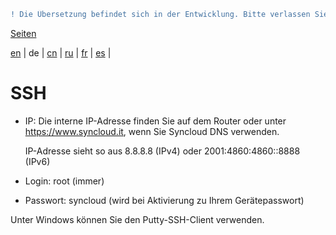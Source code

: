 ```diff
! Die Übersetzung befindet sich in der Entwicklung. Bitte verlassen Sie sich auf die englische Originalversion.
```

[Seiten](https://github.com/syncloud/docs/blob/master/de/index.md#seiten)

[en](https://github.com/syncloud/platform/wiki/SSH) | 
de | 
[cn](https://github.com/syncloud/docs/blob/master/cn/content/SSH.md) | 
[ru](https://github.com/syncloud/docs/blob/master/ru/content/SSH.md) | 
[fr](https://github.com/syncloud/docs/blob/master/fr/content/SSH.md) | 
[es](https://github.com/syncloud/docs/blob/master/es/content/SSH.md) | 

# SSH

* IP: Die interne IP-Adresse finden Sie auf dem Router oder unter https://www.syncloud.it, wenn Sie Syncloud DNS verwenden.

     IP-Adresse sieht so aus 8.8.8.8 (IPv4) oder 2001:4860:4860::8888 (IPv6)

* Login: root (immer)

* Passwort: syncloud (wird bei Aktivierung zu Ihrem Gerätepasswort)

Unter Windows können Sie den Putty-SSH-Client verwenden.
